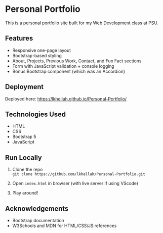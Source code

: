 # Personal Portfolio

This is a personal portfolio site built for my Web Development class at PSU.

## Features

- Responsive one-page layout
- Bootstrap-based styling
- About, Projects, Previous Work, Contact, and Fun Fact sections
- Form with JavaScript validation + console logging
- Bonus Bootstrap component (which was an Accordion)

## Deployment

Deployed here: https://lkhellah.github.io/Personal-Portfolio/

## Technologies Used

- HTML
- CSS
- Bootstrap 5
- JavaScript

## Run Locally

1. Clone the repo  
   `git clone https://github.com/lkhellah/Personal-Portfolio.git`

2. Open `index.html` in browser (with live server if using VScode)

3. Play around!

## Acknowledgements

- Bootstrap documentation
- W3Schools and MDN for HTML/CSS/JS references
